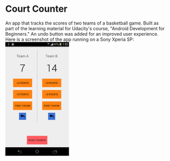 # Court Counter
An app that tracks the scores of two teams of a basketball game. Built as part of the learning material for Udacity's course, "Android Development for Beginners." An undo button was added for an improved user experience. Here is a screenshot of the app running on a Sony Xperia SP: 
<img src="https://github.com/ryansama/Court-Counter/blob/master/screenshot.png" alt="screenshot" style="width:200px;height:356px">

